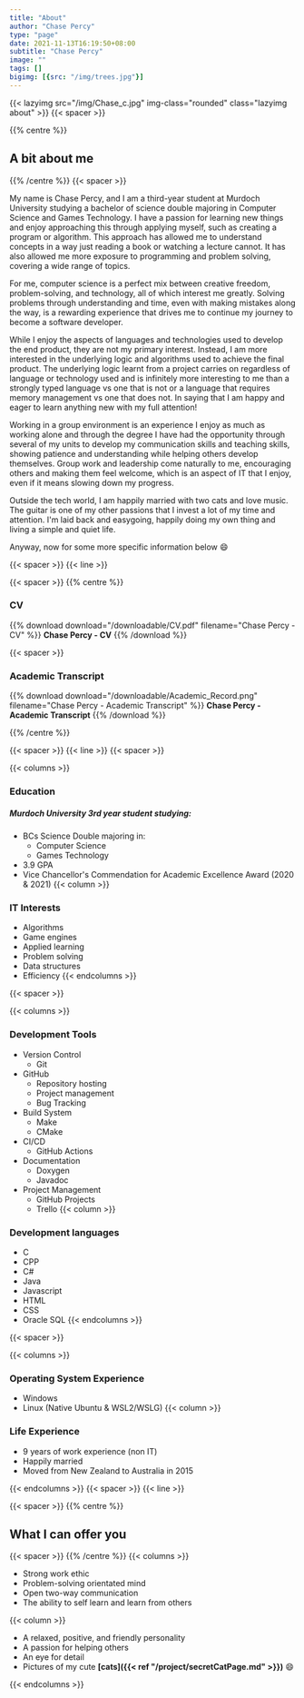 ```yaml
---
title: "About"
author: "Chase Percy"
type: "page"
date: 2021-11-13T16:19:50+08:00
subtitle: "Chase Percy"
image: ""
tags: []
bigimg: [{src: "/img/trees.jpg"}]
---
```


{{< lazyimg src="/img/Chase_c.jpg" img-class="rounded" class="lazyimg about" >}}
{{< spacer >}}

{{% centre %}}
## A bit about me
{{% /centre %}}
{{< spacer >}}

My name is Chase Percy, and I am a third-year student at Murdoch University studying a bachelor of science double 
majoring in Computer Science and Games Technology.
I have a passion for learning new things and enjoy approaching this through applying myself, such as creating a 
program or algorithm. This approach has allowed me to understand concepts in a way just reading a book or watching
a lecture cannot. It has also allowed me more exposure to programming and problem solving, covering a wide range of 
topics. 

For me, computer science is a perfect mix between creative freedom, problem-solving,
and technology, all of which interest me greatly. Solving problems through understanding and
time, even with making mistakes along the way, is a rewarding experience that drives me to
continue my journey to become a software developer.

While I enjoy the aspects of languages and technologies used to develop the end product, they are not my primary interest. 
Instead, I am more interested in the underlying logic and algorithms used to achieve
the final product. The underlying logic learnt from a project carries on regardless of language
or technology used and is infinitely more interesting to me than a strongly typed language vs one that is not or a 
language that requires memory management vs one that does not. In saying that
I am happy and eager to learn anything new with my full attention!

Working in a group environment is an experience I enjoy as much as working alone and through
the degree I have had the opportunity through several of my units to develop my communication skills
and teaching skills, showing patience and understanding while helping others develop themselves.
Group work and leadership come naturally to me, encouraging others and making them feel welcome,
which is an aspect of IT that I enjoy, even if it means slowing down my progress.

Outside the tech world, I am happily married with two cats and love music. The guitar
is one of my other passions that I invest a lot of my time and attention. I'm laid back and easygoing, happily doing 
my own thing and living a simple and quiet life.

Anyway, now for some more specific information below :smile:

{{< spacer >}}
{{< line >}}

{{< spacer >}}
{{% centre %}}
### CV

{{% download download="/downloadable/CV.pdf" filename="Chase Percy - CV" %}}
__Chase Percy - CV__
{{% /download %}}

{{< spacer >}}

### Academic Transcript

{{% download download="/downloadable/Academic_Record.png" filename="Chase Percy - Academic Transcript" %}}
__Chase Percy - Academic Transcript__
{{% /download %}}

{{% /centre %}}

{{< spacer >}}
{{< line >}}
{{< spacer >}}

{{< columns >}}
### Education
##### Murdoch University 3rd year student studying:
* BCs Science Double majoring in:
  * Computer Science
  * Games Technology
* 3.9 GPA
* Vice Chancellor's Commendation for Academic Excellence Award (2020 & 2021)
{{< column >}}
### IT Interests
* Algorithms
* Game engines
* Applied learning
* Problem solving
* Data structures
* Efficiency
{{< endcolumns >}}


{{< spacer >}}

{{< columns >}}
### Development Tools
* Version Control
  * Git
* GitHub
  * Repository hosting
  * Project management
  * Bug Tracking
* Build System
  * Make
  * CMake
* CI/CD
  * GitHub Actions
* Documentation
  * Doxygen
  * Javadoc
* Project Management
  * GitHub Projects
  * Trello
{{< column >}}
### Development languages
 * C
 * CPP
 * C#
 * Java
 * Javascript
 * HTML
 * CSS
 * Oracle SQL
{{< endcolumns >}}

{{< spacer >}}

{{< columns >}}
### Operating System Experience
* Windows
* Linux (Native Ubuntu & WSL2/WSLG)
{{< column >}}
### Life Experience
* 9 years of work experience (non IT)
* Happily married
* Moved from New Zealand to Australia in 2015
 
{{< endcolumns >}}
{{< spacer >}}
{{< line >}}

{{< spacer >}}
{{% centre %}}
## What I can offer you
{{< spacer >}}
{{% /centre %}}
{{< columns >}}
- Strong work ethic
- Problem-solving orientated mind
- Open two-way communication
- The ability to self learn and learn from others  

{{< column >}}
- A relaxed, positive, and friendly personality
- A passion for helping others
- An eye for detail
- Pictures of my cute __[cats]({{< ref "/project/secretCatPage.md" >}})__ :smile:

{{< endcolumns >}}
